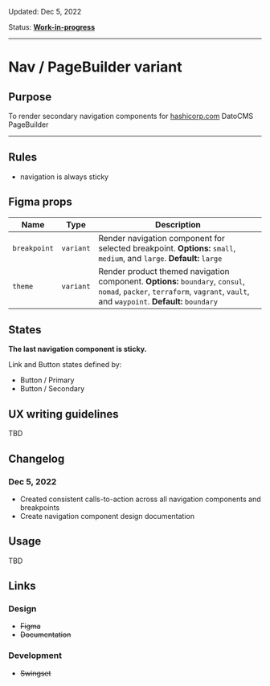 Updated: Dec 5, 2022

Status: **[Work-in-progress](https://hashicorp-wpl-documentation.vercel.app/guides/can-i-use#work-in-progress)**



---

# Nav / PageBuilder variant

## Purpose

To render secondary navigation components for [hashicorp.com](https://www.hashicorp.com/) DatoCMS PageBuilder



---

## Rules

* navigation is always sticky

## Figma props

| Name | Type | Description |
|----|----|----|
| `breakpoint` | `variant` | Render navigation component for selected breakpoint. **Options:** `small`, `medium`, and `large`. **Default:** `large` |
| `theme` | `variant` | Render product themed navigation component. **Options:** `boundary`, `consul`, `nomad`, `packer`, `terraform`, `vagrant`, `vault`, and `waypoint`. **Default:** `boundary` |

## States

**The last navigation component is sticky.**

Link and Button states defined by:

* Button / Primary
* Button / Secondary

## UX writing guidelines

TBD

## Changelog

### Dec 5, 2022

* Created consistent calls-to-action across all navigation components and breakpoints
* Create navigation component design documentation

## Usage

TBD

## Links

### Design

* ~~Figma~~
* ~~Documentation~~

### Development

* ~~Swingset~~


